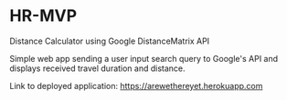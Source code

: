 # HR-MVP
Distance Calculator using Google DistanceMatrix API

Simple web app sending a user input search query to Google's API and displays received travel duration and distance. 

Link to deployed application: https://arewethereyet.herokuapp.com
